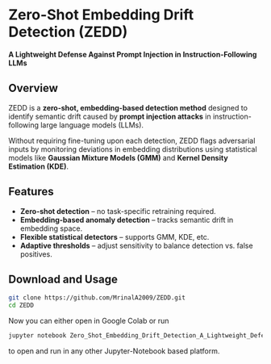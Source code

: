# Zero-Shot Embedding Drift Detection (ZEDD)

**A Lightweight Defense Against Prompt Injection in Instruction-Following LLMs**

## Overview
ZEDD is a **zero-shot, embedding-based detection method** designed to identify semantic drift caused by **prompt injection attacks** in instruction-following large language models (LLMs). 

Without requiring fine-tuning upon each detection, ZEDD flags adversarial inputs by monitoring deviations in embedding distributions using statistical models like **Gaussian Mixture Models (GMM)** and **Kernel Density Estimation (KDE)**.


## Features
- **Zero-shot detection** – no task-specific retraining required.  
- **Embedding-based anomaly detection** – tracks semantic drift in embedding space.  
- **Flexible statistical detectors** – supports GMM, KDE, etc.  
- **Adaptive thresholds** – adjust sensitivity to balance detection vs. false positives.  

## Download and Usage
```bash
git clone https://github.com/MrinalA2009/ZEDD.git
cd ZEDD
```
Now you can either open in Google Colab or run
```bash
jupyter notebook Zero_Shot_Embedding_Drift_Detection_A_Lightweight_Defense_Against_Prompt_Injection_in_Instruction_Following_LLMS.ipynb
```
to open and run in any other Jupyter-Notebook based platform.





